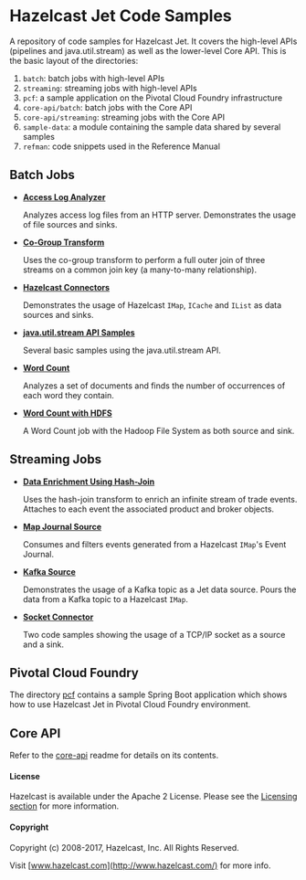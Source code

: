 # Hazelcast Jet Code Samples

A repository of code samples for Hazelcast Jet. It covers the high-level
APIs (pipelines and java.util.stream) as well as the lower-level Core API.
This is the basic layout of the directories:

1. `batch`: batch jobs with high-level APIs
2. `streaming`: streaming jobs with high-level APIs
4. `pcf`: a sample application on the Pivotal Cloud Foundry infrastructure
3. `core-api/batch`: batch jobs with the Core API
3. `core-api/streaming`: streaming jobs with the Core API
4. `sample-data`: a module containing the sample data shared by
   several samples
5. `refman`: code snippets used in the Reference Manual

## Batch Jobs

- **[Access Log Analyzer](batch/access-log-analyzer/src/main/java/AccessLogAnalyzer.java)**

  Analyzes access log files from an HTTP server. Demonstrates the usage
  of file sources and sinks.

- **[Co-Group Transform](batch/co-group/src/main/java/CoGroup.java)**

  Uses the co-group transform to perform a full outer join of three
  streams on a common join key (a many-to-many relationship).
	
- **[Hazelcast Connectors](batch/hazelcast-connectors/src/main/java)**

	Demonstrates the usage of Hazelcast `IMap`, `ICache` and `IList` as
	data sources and sinks.
	
- **[java.util.stream API Samples](batch/java.util.stream/src/main/java)**

	Several basic samples using the java.util.stream API.
	
- **[Word Count](batch/wordcount/src/main/java/WordCount.java)**

	Analyzes a set of documents and finds the number of occurrences of
	each word they contain.

- **[Word Count with HDFS](batch/wordcount-hadoop/src/main/java/HadoopWordCount.java)**

   A Word Count job with the Hadoop File System as both source and sink.
   
## Streaming Jobs

- **[Data Enrichment Using Hash-Join](streaming/enrichment/src/main/java/Enrichment.java)**

	Uses the hash-join transform to enrich an infinite stream of trade
	events. Attaches to each event the associated product and broker
	objects.

- **[Map Journal Source](streaming/map-journal-source/src/main/java/MapJournalSource.java)**

	Consumes and filters events generated from a Hazelcast `IMap`'s
	Event Journal.
	
- **[Kafka Source](streaming/kafka-source/src/main/java/KafkaSource.java)**

	Demonstrates the usage of a Kafka topic as a Jet data source. Pours
	the data from a Kafka topic to a Hazelcast `IMap`.

- **[Socket Connector](streaming/socket-connector/src/main/java)**

 	Two code samples showing the usage of a TCP/IP socket as a source
 	and a sink.
 			
## Pivotal Cloud Foundry

The directory [pcf](pcf) contains a sample Spring Boot application which shows how to use Hazelcast Jet in Pivotal Cloud Foundry environment. 

## Core API

Refer to the [core-api](core-api) readme for details on its contents.

#### License

Hazelcast is available under the Apache 2 License. Please see the 
[Licensing section](http://docs.hazelcast.org/docs/latest-dev/manual/html-single/index.html#licensing) 
for more information.

#### Copyright

Copyright (c) 2008-2017, Hazelcast, Inc. All Rights Reserved.

Visit [www.hazelcast.com](http://www.hazelcast.com/) for more info.
